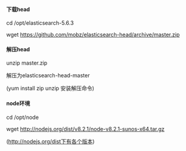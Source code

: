 
#### 下载head

cd /opt/elasticsearch-5.6.3

wget https://github.com/mobz/elasticsearch-head/archive/master.zip



#### 解压head

unzip master.zip

解压为elasticsearch-head-master

(yum install zip unzip 安装解压命令)


#### node环境

cd /opt/node

wget http://nodejs.org/dist/v8.2.1/node-v8.2.1-sunos-x64.tar.gz

(http://nodejs.org/dist下有各个版本)

